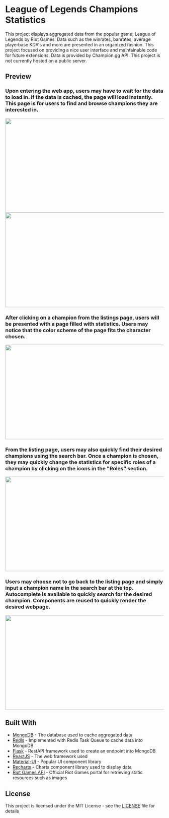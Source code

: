 # League of Legends Champions Statistics

This project displays aggregated data from the popular game, League of Legends by Riot Games. Data such as the winrates, banrates, average playerbase KDA's and more are presented in an organized fashion. This project focused on providing a nice user interface and maintainable code for future extensions. Data is provided by Champion.gg API. This project is not currently hosted on a public server.

## Preview

### Upon entering the web app, users may have to wait for the data to load in. If the data is cached, the page will load instantly. This page is for users to find and browse champions they are interested in.
<img src="https://github.com/HenryCWoo/LeagueStats/blob/master/readme_image_resources/Loading.gif" width=600 height=300/>
<img src="https://github.com/HenryCWoo/LeagueStats/blob/master/readme_image_resources/list_scrolling.gif" width=600 height=300/>

### After clicking on a champion from the listings page, users will be presented with a page filled with statistics. Users may notice that the color scheme of the page fits the character chosen.
<img src="https://github.com/HenryCWoo/LoLChampionStats/blob/master/readme_image_resources/browse_stats.gif" width=600 height=300/>

### From the listing page, users may also quickly find their desired champions using the search bar. Once a champion is chosen, they may quickly change the statistics for specific roles of a champion by clicking on the icons in the "Roles" section.
<img src="https://github.com/HenryCWoo/LeagueStats/blob/master/readme_image_resources/listing_search_and_roles.gif" width=600 height=300/>

### Users may choose not to go back to the listing page and simply input a champion name in the search bar at the top. Autocomplete is available to quickly search for the desired champion. Components are reused to quickly render the desired webpage.
<img src="https://github.com/HenryCWoo/LeagueStats/blob/master/readme_image_resources/search_champs.gif" width=600 height=300/>

## Built With

* [MongoDB](https://www.mongodb.com/) - The database used to cache aggregated data
* [Redis](https://redis.io/) - Implemented with Redis Task Queue to cache data into MongoDB
* [Flask](http://flask.pocoo.org/) - RestAPI framework used to create an endpoint into MongoDB
* [ReactJS](https://reactjs.org/) - The web framework used
* [Material-UI](https://material-ui.com/) - Popular UI component library
* [Recharts](http://recharts.org/en-US/) - Charts component library used to display data
* [Riot Games API](https://developer.riotgames.com/) - Official Riot Games portal for retrieving static resources such as images

## License

This project is licensed under the MIT License - see the [LICENSE](LICENSE) file for details

